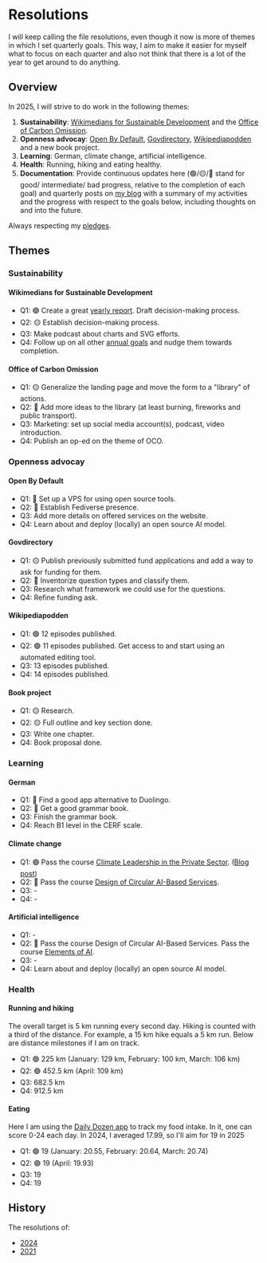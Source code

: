 # Resolutions

I will keep calling the file resolutions, even though it now is more of themes in which I set quarterly goals.
This way, I aim to make it easier for myself what to focus on each quarter and also not think that there is a lot of the year to get around to do anything.

## Overview

In 2025, I will strive to do work in the following themes:

1. **Sustainability**: [Wikimedians for Sustainable Development](https://meta.wikimedia.org/wiki/Wikimedians_for_Sustainable_Development) and the [Office of Carbon Omission](https://carbonomission.org/).
1. **Openness advocay**: [Open By Default](https://openbydefault.se), [Govdirectory](https://govdirectory.org), [Wikipediapodden](https://wikipediapodden.se) and a new book project.
1. **Learning**: German, climate change, artificial intelligence.
1. **Health**: Running, hiking and eating healthy.
1. **Documentation**: Provide continuous updates here (🟢/🟡/🔴 stand for good/ intermediate/ bad progress, relative to the completion of each goal) and quarterly posts on [my blog](https://ainali.com) with a summary of my activities and the progress with respect to the goals below, including thoughts on and into the future.

Always respecting my [pledges](https://github.com/Ainali/pledges).

## Themes

### Sustainability

#### Wikimedians for Sustainable Development

* Q1: 🟢 Create a great [yearly report](https://meta.wikimedia.org/wiki/Wikimedians_for_Sustainable_Development/Reports/2024). Draft decision-making process.
* Q2: 🟡 Establish decision-making process.
* Q3: Make podcast about charts and SVG efforts.
* Q4: Follow up on all other [annual goals](https://meta.wikimedia.org/wiki/Wikimedians_for_Sustainable_Development/Annual_plan_2025) and nudge them towards completion.

#### Office of Carbon Omission

* Q1: 🟡 Generalize the landing page and move the form to a "library" of actions.
* Q2: 🔴 Add more ideas to the library (at least burning, fireworks and public transport).
* Q3: Marketing: set up social media account(s), podcast, video introduction.
* Q4: Publish an op-ed on the theme of OCO.

### Openness advocay

#### Open By Default

* Q1: 🔴 Set up a VPS for using open source tools.
* Q2: 🔴 Establish Fediverse presence.
* Q3: Add more details on offered services on the website.
* Q4: Learn about and deploy (locally) an open source AI model.

#### Govdirectory

* Q1: 🟡 Publish previously submitted fund applications and add a way to ask for funding for them.
* Q2: 🔴 Inventorize question types and classify them.
* Q3: Research what framework we could use for the questions.
* Q4: Refine funding ask.

#### Wikipediapodden

* Q1: 🟢 12 episodes published.
* Q2: 🟢 11 episodes published. Get access to and start using an automated editing tool.
* Q3: 13 episodes published.
* Q4: 14 episodes published.

#### Book project

* Q1: 🟡 Research.
* Q2: 🟡 Full outline and key section done.
* Q3: Write one chapter.
* Q4: Book proposal done.

### Learning

#### German

* Q1: 🔴 Find a good app alternative to Duolingo.
* Q2: 🔴 Get a good grammar book.
* Q3: Finish the grammar book.
* Q4: Reach B1 level in the CERF scale.

#### Climate change

* Q1: 🟢 Pass the course [Climate Leadership in the Private Sector](https://www.uu.se/en/study/course?query=1GV303). ([Blog post](https://ainali.com/2025/course-in-climate-leadership-in-the-private-sector/))
* Q2: 🔴 Pass the course [Design of Circular AI-Based Services](https://www.hh.se/english/education/courses/design-of-circular-ai-based-services.html).
* Q3: -
* Q4: -

#### Artificial intelligence

* Q1: -
* Q2: 🔴 Pass the course Design of Circular AI-Based Services. Pass the course [Elements of AI](https://liu.se/utbildning/kurs/ete318).
* Q3: -
* Q4: Learn about and deploy (locally) an open source AI model.

### Health

#### Running and hiking

The overall target is 5 km running every second day.
Hiking is counted with a third of the distance.
For example, a 15 km hike equals a 5 km run.
Below are distance milestones if I am on track.

* Q1: 🟢 225 km (January: 129 km, February: 100 km, March: 106 km)
* Q2: 🟢 452.5 km (April: 109 km)
* Q3: 682.5 km
* Q4: 912.5 km

#### Eating

Here I am using the [Daily Dozen app](https://play.google.com/store/apps/details?id=org.nutritionfacts.dailydozen) to track my food intake.
In it, one can score 0-24 each day.
In 2024, I averaged 17.99, so I'll aim for 19 in 2025

* Q1: 🟢 19 (January: 20.55, February: 20.64, March: 20.74)
* Q2: 🟢 19 (April: 19.93)
* Q3: 19
* Q4: 19

## History

The resolutions of:

* [2024](2024.md)
* [2021](2021.md)
